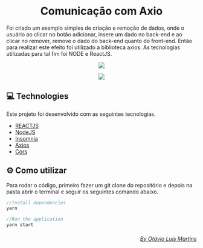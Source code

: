 
<h1 align="center">
Comunicação com Axio
</h1>

Foi criado um exemplo simples de criação e remoção de dados, onde o usuário ao clicar no botão adicionar, insere um dado no back-end e ao clicar no remover, remove o dado do back-end quanto do front-end. 
Então para realizar este efeito foi utilizado a biblioteca axios.
As tecnologias utilizadas para tal fim foi NODE e ReactJS.

<p align="center">
  <img src="https://cdn2.iconfinder.com/data/icons/nodejs-1/512/nodejs-512.png" />
</p>

<p align="center">
  <img src="https://qrioustech.com/website-assets/images/reactjs.png" />
</p>

## :computer: Technologies 
Este projeto foi desenvolvido com as seguintes tecnologias.

* [REACTJS](https://pt-br.reactjs.org/)
* [NodeJS](https://nodejs.org/en/)
* [Insomnia](https://insomnia.rest/download/)
* [Axios](https://github.com/axios/axios)
* [Cors](https://github.com/expressjs/cors)

## :gear: Como utilizar
Para rodar o código, primeiro fazer um git clone do repositório e depois na pasta abrir o terminal e seguir os seguintes comando abaixo.

``` JavaScript
//Install dependencies
yarn

//Run the application
yarn start
```

<div align= "right">
  <h6>
    <a href="https://www.linkedin.com/in/ot%C3%A1vio-luis-martins-110a64157//"> By Otávio Luis Martins </a>
  </h6>
</div>

